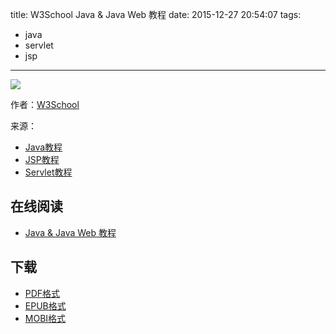 title: W3School Java & Java Web 教程
date: 2015-12-27 20:54:07
tags:
  - java
  - servlet
  - jsp
---

![](https://ek8whxe.cloudimg.io/s/width/226/https://www.gitbook.com/cover/book/wizardforcel/w3school-java.jpg?build=1450174177425&v=12.0.2)

作者：[W3School](http://www.w3cschool.cc)

来源：

* [Java教程](http://www.w3cschool.cc/java/java-tutorial.html)
* [JSP教程](http://www.w3cschool.cc/jsp/jsp-tutorial.html)
* [Servlet教程](http://www.w3cschool.cc/servlet/servlet-tutorial.html)

<!--more-->

## 在线阅读 ##

* [Java & Java Web 教程](https://www.gitbook.com/book/wizardforcel/w3school-java/details)

## 下载 ##

* [PDF格式](https://www.gitbook.com/download/pdf/book/wizardforcel/w3school-java)
* [EPUB格式](https://www.gitbook.com/download/epub/book/wizardforcel/w3school-java)
* [MOBI格式](https://www.gitbook.com/download/mobi/book/wizardforcel/w3school-java)